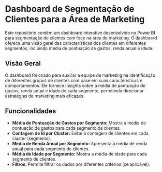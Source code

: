 # Dashboard de Segmentação de Clientes para a Área de Marketing

Este repositório contém um dashboard interativo desenvolvido no Power BI para segmentação de clientes com foco na área de marketing. O dashboard oferece uma visão geral das características dos clientes em diferentes segmentos, incluindo média de pontuação de gastos, renda anual e idade.

## Visão Geral

O dashboard foi criado para auxiliar a equipe de marketing na identificação de diferentes grupos de clientes com base em suas características e comportamentos. Ele fornece insights sobre a média de pontuação de gastos, renda anual e idade de cada segmento, permitindo direcionar estratégias de marketing mais eficazes.

## Funcionalidades

* **Média de Pontuação de Gastos por Segmento:** Mostra a média de pontuação de gastos para cada segmento de clientes.
* **Contagem de Id por Cluster:** Exibe a contagem de clientes em cada cluster (segmento).
* **Média de Renda Anual por Segmento:** Apresenta a média de renda anual para cada segmento de clientes.
* **Média de Idade por Segmento:** Mostra a média de idade para cada segmento de clientes.
* **Filtros:** Permite filtrar os dados por diferentes critérios (se aplicável).

